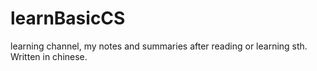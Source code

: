 # learnBasicCS
learning channel, my notes and summaries after reading or learning sth. Written in chinese. 



